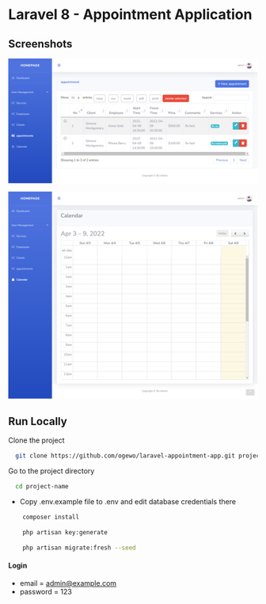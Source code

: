 # Laravel 8 - Appointment Application

## Screenshots

![preview img](/preview.png)

![preview img](/preview2.png)

## Run Locally

Clone the project

```bash
  git clone https://github.com/ogewo/laravel-appointment-app.git project-name
```

Go to the project directory

```bash
  cd project-name
```

-   Copy .env.example file to .env and edit database credentials there

```bash
    composer install
```

```bash
    php artisan key:generate
```

```bash
    php artisan migrate:fresh --seed
```

#### Login

-   email = admin@example.com
-   password = 123
